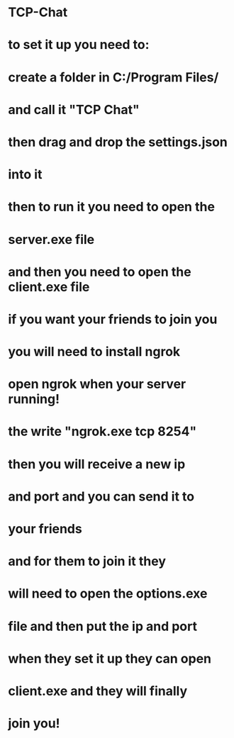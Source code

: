 # TCP-Chat

# to set it up you need to:
# create a folder in C:/Program Files/
# and call it "TCP Chat"
# then drag and drop the settings.json
# into it
# then to run it you need to open the
# server.exe file
# and then you need to open the client.exe file
# if you want your friends to join you
# you will need to install ngrok
# open ngrok when your server running!
# the write "ngrok.exe tcp 8254"
# then you will receive a new ip
# and port and you can send it to
# your friends
# and for them to join it they
# will need to open the options.exe
# file and then put the ip and port
# when they set it up they can open
# client.exe and they will finally
# join you!
